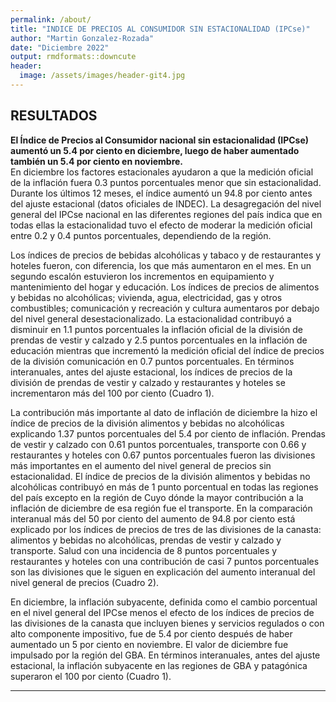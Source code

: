 ```yaml
---
permalink: /about/
title: "INDICE DE PRECIOS AL CONSUMIDOR SIN ESTACIONALIDAD (IPCse)"
author: "Martin Gonzalez-Rozada"
date: "Diciembre 2022"
output: rmdformats::downcute
header:
  image: /assets/images/header-git4.jpg
---
```


## RESULTADOS

**El Índice de Precios al Consumidor nacional sin estacionalidad (IPCse) aumentó un 5.4 por ciento en diciembre, luego de haber aumentado también un 5.4 por ciento en noviembre.**  
En diciembre los factores estacionales ayudaron a que la medición oficial de la inflación fuera 0.3 puntos porcentuales menor que sin estacionalidad. Durante los últimos 12 meses, el índice aumentó un 94.8 por ciento antes del ajuste estacional (datos oficiales de INDEC).
La desagregación del nivel general del IPCse nacional en las diferentes regiones del país indica que en todas ellas la estacionalidad tuvo el efecto de moderar la medición oficial entre 0.2 y 0.4 puntos porcentuales, dependiendo de la región.<br>

Los índices de precios de bebidas alcohólicas y tabaco y de restaurantes y hoteles fueron, con diferencia, los que más aumentaron en el mes. En un segundo escalón estuvieron los incrementos en equipamiento y mantenimiento del hogar y educación. Los índices de precios de alimentos y bebidas no alcohólicas; vivienda, agua, electricidad, gas y otros combustibles; comunicación y recreación y cultura aumentaros por debajo del nivel general desestacionalizado. La estacionalidad contribuyó a disminuir en 1.1 puntos porcentuales la inflación oficial de la división de prendas de vestir y calzado y 2.5 puntos porcentuales en la inflación de educación mientras que incrementó la medición oficial del índice de precios de la división comunicación en 0.7 puntos porcentuales. En términos interanuales, antes del ajuste estacional, los índices de precios de la división de prendas de vestir y calzado y restaurantes y hoteles se incrementaron más del 100 por ciento (Cuadro 1).<br>

La contribución más importante al dato de inflación de diciembre la hizo el índice de precios de la división alimentos y bebidas no alcohólicas explicando 1.37 puntos porcentuales del 5.4 por ciento de inflación. Prendas de vestir y calzado con 0.61 puntos porcentuales, transporte con 0.66 y restaurantes y hoteles con 0.67 puntos porcentuales fueron las divisiones más importantes en el aumento del nivel general de precios sin estacionalidad. El índice de precios de la división alimentos y bebidas no alcohólicas contribuyó en más de 1 punto porcentual en todas las regiones del país excepto en la región de Cuyo dónde la mayor contribución a la inflación de diciembre de esa región fue el transporte. En la comparación interanual más del 50 por ciento del aumento de 94.8 por ciento está explicado por los índices de precios de tres de las divisiones de la canasta: alimentos y bebidas no alcohólicas, prendas de vestir y calzado y transporte. Salud con una incidencia de 8 puntos porcentuales y restaurantes y hoteles con una contribución de casi 7 puntos porcentuales son las divisiones que le siguen en explicación del aumento interanual del nivel general de precios (Cuadro 2).<br>

En diciembre, la inflación subyacente, definida como el cambio porcentual en el nivel general del IPCse menos el efecto de los índices de precios de las divisiones de la canasta que incluyen bienes y servicios regulados o con alto componente impositivo, fue de 5.4 por ciento después de haber aumentado un 5 por ciento en noviembre.  El valor de diciembre fue impulsado por la región del GBA. En términos interanuales, antes del ajuste estacional, la inflación subyacente en las regiones de GBA y patagónica superaron el 100 por ciento (Cuadro 1).

---
